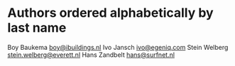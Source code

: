 # Authors ordered alphabetically by last name

Boy Baukema     <boy@ibuildings.nl>
Ivo Jansch      <ivo@egeniq.com>
Stein Welberg   <stein.welberg@everett.nl>
Hans Zandbelt   <hans@surfnet.nl>